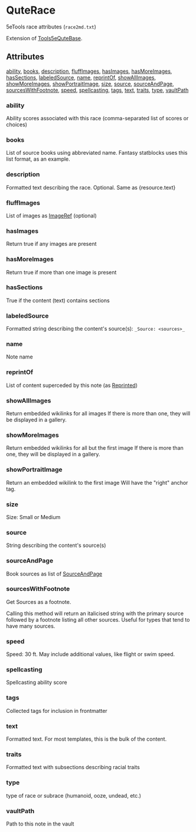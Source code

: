 # QuteRace

5eTools race attributes (`race2md.txt`)

Extension of [Tools5eQuteBase](Tools5eQuteBase.md).

## Attributes

[ability](#ability), [books](#books), [description](#description), [fluffImages](#fluffimages), [hasImages](#hasimages), [hasMoreImages](#hasmoreimages), [hasSections](#hassections), [labeledSource](#labeledsource), [name](#name), [reprintOf](#reprintof), [showAllImages](#showallimages), [showMoreImages](#showmoreimages), [showPortraitImage](#showportraitimage), [size](#size), [source](#source), [sourceAndPage](#sourceandpage), [sourcesWithFootnote](#sourceswithfootnote), [speed](#speed), [spellcasting](#spellcasting), [tags](#tags), [text](#text), [traits](#traits), [type](#type), [vaultPath](#vaultpath)

### ability

Ability scores associated with this race (comma-separated list of scores or choices)

### books

List of source books using abbreviated name. Fantasy statblocks uses this list format, as an example.

### description

Formatted text describing the race. Optional. Same as {resource.text}

### fluffImages

List of images as [ImageRef](../ImageRef.md) (optional)

### hasImages

Return true if any images are present

### hasMoreImages

Return true if more than one image is present

### hasSections

True if the content (text) contains sections

### labeledSource

Formatted string describing the content's source(s): `_Source: <sources>_`

### name

Note name

### reprintOf

List of content superceded by this note (as [Reprinted](../Reprinted.md))

### showAllImages

Return embedded wikilinks for all images
If there is more than one, they will be displayed in a gallery.

### showMoreImages

Return embedded wikilinks for all but the first image
If there is more than one, they will be displayed in a gallery.

### showPortraitImage

Return an embedded wikilink to the first image
Will have the "right" anchor tag.

### size

Size: Small or Medium

### source

String describing the content's source(s)

### sourceAndPage

Book sources as list of [SourceAndPage](../SourceAndPage.md)

### sourcesWithFootnote

Get Sources as a footnote.

Calling this method will return an italicised string with the primary source
followed by a footnote listing all other sources. Useful for types
that tend to have many sources.

### speed

Speed: 30 ft. May include additional values, like flight or swim speed.

### spellcasting

Spellcasting ability score

### tags

Collected tags for inclusion in frontmatter

### text

Formatted text. For most templates, this is the bulk of the content.

### traits

Formatted text with subsections describing racial traits

### type

type of race or subrace (humanoid, ooze, undead, etc.)

### vaultPath

Path to this note in the vault

